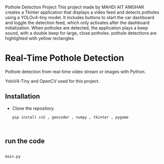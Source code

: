 Pothole Detection Project
This project made by MAHDI AIT AMGHAR creates a Tkinter application that displays a video feed and detects potholes using a YOLOv4-tiny model. It includes buttons to start the car dashboard and toggle the detection feed, which only activates after the dashboard initialization. When potholes are detected, the application plays a beep sound, with a double beep for large, close potholes. pothole detections are highlighted with yellow rectangles

# Real-Time Pothole Detection

Pothole detection from real-time video stream or images with Python.

YoloV4-Tiny and OpenCV used for this project.

## Installation

- Clone the repository.
  ```bash
  pip install cv2 , geocoder , numpy , tkinter , pygame 




##  run the code 
 ```bash

main.py 




